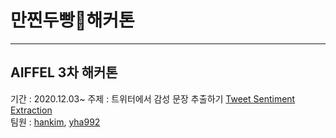 # 만찐두빵🥟해커톤
---


## AIFFEL 3차 해커톤
기간 : 2020.12.03~
주제 : 트위터에서 감성 문장 추출하기
      [Tweet Sentiment Extraction](https://www.kaggle.com/c/tweet-sentiment-extraction)  
팀원 : [hankim](https://github.com/byhankim), [yha992](https://github.com/yha992)


